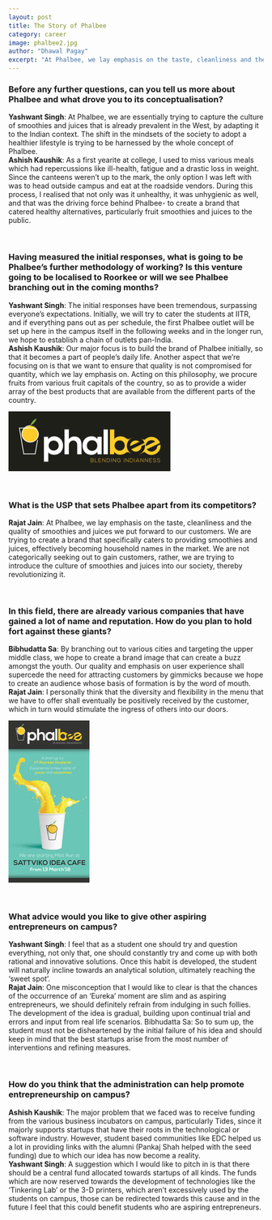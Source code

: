 ```yaml
---
layout: post
title: The Story of Phalbee
category: career
image: phalbee2.jpg
author: "Dhawal Pagay"
excerpt: "At Phalbee, we lay emphasis on the taste, cleanliness and the quality of smoothies and juices we put forward to our customers. We are trying to create a brand that specifically caters to providing smoothies and juices, effectively becoming household names in the market. We are not categorically seeking out to gain customers, rather, we are trying to introduce the culture of smoothies and juices into our society, thereby revolutionizing it"
---
```


### Before any further questions, can you tell us more about Phalbee and what drove you to its conceptualisation? 
**Yashwant Singh**: At Phalbee, we are essentially trying to capture the culture of smoothies and juices that is already prevalent in the West, by adapting it to the Indian context. The shift in the mindsets of the society to adopt a healthier lifestyle is trying to be harnessed by the whole concept of Phalbee. <br>
**Ashish Kaushik**: As a first yearite at college, I used to miss various meals which had repercussions like ill-health, fatigue and a drastic loss in weight. Since the canteens weren’t up to the mark, the only option I was left with was to head outside campus and eat at the roadside vendors. During this process, I realised that not only was it unhealthy, it was unhygienic as well, and that was the driving force behind Phalbee- to create a brand that catered healthy alternatives, particularly fruit smoothies and juices to the public.

<br>

###  Having measured the initial responses, what is going to be Phalbee’s further methodology of working? Is this venture going to be localised to Roorkee or will we see Phalbee branching out in the coming months?

**Yashwant Singh**: The initial responses have been tremendous, surpassing everyone’s expectations. Initially, we will try to cater the students at IITR, and if everything pans out as per schedule, the first Phalbee outlet will be set up here in the campus itself in the following weeks and in the longer run, we hope to establish a chain of outlets pan-India. <br>
**Ashish Kaushik**: Our major focus is to build the brand of Phalbee initially, so that it becomes a part of people’s daily life. Another aspect that we’re focusing on is that we want to ensure that quality is not compromised for quantity, which we lay emphasis on. Acting on this philosophy, we procure fruits from various fruit capitals of the country, so as to provide a wider array of the best products that are available from the different parts of the country. 

![Phalbee2](/images/posts/phalbee1.png)

<br>

### What is the USP that sets Phalbee apart from its competitors?

**Rajat Jain**: At Phalbee, we lay emphasis on the taste, cleanliness and the quality of smoothies and juices we put forward to our customers. We are trying to create a brand that specifically caters to providing smoothies and juices, effectively becoming household names in the market. We are not categorically seeking out to gain customers, rather, we are trying to introduce the culture of smoothies and juices into our society, thereby revolutionizing it.  

<br>

### In this field, there are already various companies that have gained a lot of name and reputation. How do you plan to hold fort against these giants? 

**Bibhudatta Sa**: By branching out to various cities and targeting the upper middle class, we hope to create a brand image that can create a buzz amongst the youth. Our quality and emphasis on user experience shall supercede the need for attracting customers by gimmicks because we hope to create an audience whose basis of formation is by the word of mouth. <br>
**Rajat Jain**: I personally think that the diversity and flexibility in the menu that we have to offer shall eventually be positively received by the customer, which in turn would stimulate the ingress of others into our doors. 

![Phalbee3](/images/posts/phalbee3.jpg)

<br>

### What advice would you like to give other aspiring entrepreneurs on campus? 

**Yashwant Singh**: I feel that as a student one should try and question everything, not only that, one should constantly try and come up with both rational and innovative solutions. Once this habit is developed, the student will naturally incline towards an analytical solution, ultimately reaching the ‘sweet spot’. <br>
**Rajat Jain**: One misconception that I would like to clear is that the chances of the occurrence of an ‘Eureka’ moment are slim and as aspiring entrepreneurs, we should definitely refrain from indulging in such follies. The development of the idea is gradual, building upon continual trial and errors and input from real life scenarios. 
Bibhudatta Sa: So to sum up, the student must not be disheartened by the initial failure of his idea and should keep in mind that the best startups arise from the most number of interventions and refining measures.

<br>

### How do you think that the administration can help promote entrepreneurship on campus?

**Ashish Kaushik**: The major problem that we faced was to receive funding from the various business incubators on campus, particularly Tides, since it majorly supports startups that have their roots in the technological or software industry. However, student based communities like EDC helped us a lot in providing links with the alumni (Pankaj Shah helped with the seed funding) due to which our idea has now become a reality. <br>
**Yashwant Singh**: A suggestion which I would like to pitch in is that there should be a central fund allocated towards startups of all kinds. The funds which are now reserved towards the development of technologies like the ‘Tinkering Lab’ or the 3-D printers, which aren’t excessively used by the students on campus, those can be redirected towards this cause and in the future I feel that this could benefit students who are aspiring entrepreneurs. 

